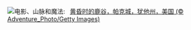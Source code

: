 ![](https://www.bing.com/th?id=OHR.DeerValley_ZH-CN6029262704_UHD.jpg&w=1000)电影、山脉和魔法:&nbsp;&ensp;[黄昏时的鹿谷，帕克城，犹他州，美国 (© Adventure_Photo/Getty Images)](https://www.bing.com/th?id=OHR.DeerValley_ZH-CN6029262704_UHD.jpg)
<br><br/>
